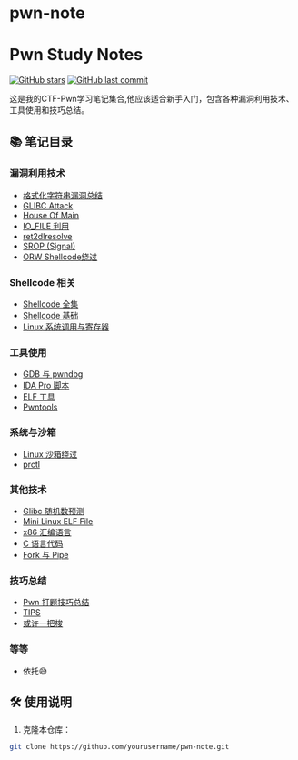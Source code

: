 # pwn-note

# Pwn Study Notes

[![GitHub stars](https://img.shields.io/github/stars/imLZH1/pwn-note?style=social)](https://github.com/imLZH1/pwn-note)
[![GitHub last commit](https://img.shields.io/github/last-commit/imLZH1/pwn-note)](https://github.com/imLZH1/pwn-note)

这是我的CTF-Pwn学习笔记集合,他应该适合新手入门，包含各种漏洞利用技术、工具使用和技巧总结。

## 📚 笔记目录

### 漏洞利用技术
- [格式化字符串漏洞总结](PwnNote/格式化字符串漏洞总结.md)
- [GLIBC Attack](PwnNote/GLIBC_Attack.md)
- [House Of Main](PwnNote/House-Of-Main.md)
- [IO_FILE 利用](PwnNote/IO_FILE%20利用.md)
- [ret2dlresolve](PwnNote/ret2dlresolve.md)
- [SROP (Signal)](PwnNote/SROP-signal.md)
- [ORW Shellcode绕过](PwnNote/orw%20shellcode绕过.md)

### Shellcode 相关
- [Shellcode 全集](PwnNote/Shellcode-ALL.md)
- [Shellcode 基础](PwnNote/shellcode.md)
- [Linux 系统调用与寄存器](PwnNote/Linux-SYS_call-Regs-Sc.md)

### 工具使用
- [GDB 与 pwndbg](PwnNote/gdb-pwndbg.md)
- [IDA Pro 脚本](PwnNote/IDA_Pro_Script.md)
- [ELF 工具](PwnNote/ELF-Tools.md)
- [Pwntools](PwnNote/Pwntools.md)

### 系统与沙箱
- [Linux 沙箱绕过](PwnNote/Linux-沙箱-sandbox.md)
- [prctl](PwnNote/prctl.md)

### 其他技术
- [Glibc 随机数预测](PwnNote/glibc%20随机数预测.md)
- [Mini Linux ELF File](PwnNote/Mini%20Linux%20ELF%20File.md)
- [x86 汇编语言](PwnNote/x86汇编语言.md)
- [C 语言代码](PwnNote/Code-C语言.md)
- [Fork 与 Pipe](PwnNote/fork-pipe.md)

### 技巧总结
- [Pwn 打题技巧总结](PwnNote/PWN-打题技巧总结.md)
- [TIPS](PwnNote/TIPS.md)
- [或许一把梭](PwnNote/或许一把梭.md)


### 等等
- 依托😅

## 🛠️ 使用说明

1. 克隆本仓库：
```bash
git clone https://github.com/yourusername/pwn-note.git